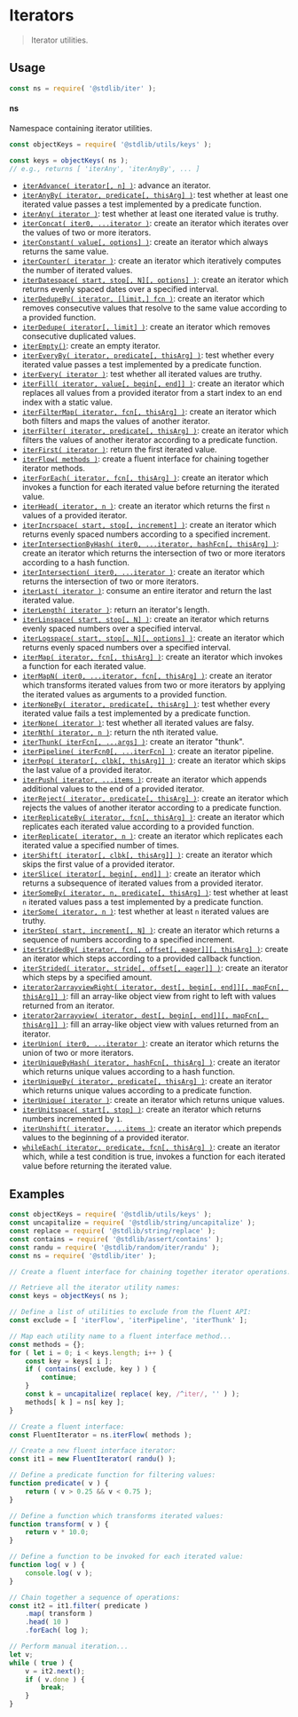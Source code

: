 <!--

@license Apache-2.0

Copyright (c) 2018 The Stdlib Authors.

Licensed under the Apache License, Version 2.0 (the "License");
you may not use this file except in compliance with the License.
You may obtain a copy of the License at

   http://www.apache.org/licenses/LICENSE-2.0

Unless required by applicable law or agreed to in writing, software
distributed under the License is distributed on an "AS IS" BASIS,
WITHOUT WARRANTIES OR CONDITIONS OF ANY KIND, either express or implied.
See the License for the specific language governing permissions and
limitations under the License.

-->

# Iterators

> Iterator utilities.

<section class="usage">

## Usage

```javascript
const ns = require( '@stdlib/iter' );
```

#### ns

Namespace containing iterator utilities.

```javascript
const objectKeys = require( '@stdlib/utils/keys' );

const keys = objectKeys( ns );
// e.g., returns [ 'iterAny', 'iterAnyBy', ... ]
```

<!-- <toc pattern="*"> -->

<div class="namespace-toc">

-   <span class="signature">[`iterAdvance( iterator[, n] )`][@stdlib/iter/advance]</span><span class="delimiter">: </span><span class="description">advance an iterator.</span>
-   <span class="signature">[`iterAnyBy( iterator, predicate[, thisArg] )`][@stdlib/iter/any-by]</span><span class="delimiter">: </span><span class="description">test whether at least one iterated value passes a test implemented by a predicate function.</span>
-   <span class="signature">[`iterAny( iterator )`][@stdlib/iter/any]</span><span class="delimiter">: </span><span class="description">test whether at least one iterated value is truthy.</span>
-   <span class="signature">[`iterConcat( iter0, ...iterator )`][@stdlib/iter/concat]</span><span class="delimiter">: </span><span class="description">create an iterator which iterates over the values of two or more iterators.</span>
-   <span class="signature">[`iterConstant( value[, options] )`][@stdlib/iter/constant]</span><span class="delimiter">: </span><span class="description">create an iterator which always returns the same value.</span>
-   <span class="signature">[`iterCounter( iterator )`][@stdlib/iter/counter]</span><span class="delimiter">: </span><span class="description">create an iterator which iteratively computes the number of iterated values.</span>
-   <span class="signature">[`iterDatespace( start, stop[, N][, options] )`][@stdlib/iter/datespace]</span><span class="delimiter">: </span><span class="description">create an iterator which returns evenly spaced dates over a specified interval.</span>
-   <span class="signature">[`iterDedupeBy( iterator, [limit,] fcn )`][@stdlib/iter/dedupe-by]</span><span class="delimiter">: </span><span class="description">create an iterator which removes consecutive values that resolve to the same value according to a provided function.</span>
-   <span class="signature">[`iterDedupe( iterator[, limit] )`][@stdlib/iter/dedupe]</span><span class="delimiter">: </span><span class="description">create an iterator which removes consecutive duplicated values.</span>
-   <span class="signature">[`iterEmpty()`][@stdlib/iter/empty]</span><span class="delimiter">: </span><span class="description">create an empty iterator.</span>
-   <span class="signature">[`iterEveryBy( iterator, predicate[, thisArg] )`][@stdlib/iter/every-by]</span><span class="delimiter">: </span><span class="description">test whether every iterated value passes a test implemented by a predicate function.</span>
-   <span class="signature">[`iterEvery( iterator )`][@stdlib/iter/every]</span><span class="delimiter">: </span><span class="description">test whether all iterated values are truthy.</span>
-   <span class="signature">[`iterFill( iterator, value[, begin[, end]] )`][@stdlib/iter/fill]</span><span class="delimiter">: </span><span class="description">create an iterator which replaces all values from a provided iterator from a start index to an end index with a static value.</span>
-   <span class="signature">[`iterFilterMap( iterator, fcn[, thisArg] )`][@stdlib/iter/filter-map]</span><span class="delimiter">: </span><span class="description">create an iterator which both filters and maps the values of another iterator.</span>
-   <span class="signature">[`iterFilter( iterator, predicate[, thisArg] )`][@stdlib/iter/filter]</span><span class="delimiter">: </span><span class="description">create an iterator which filters the values of another iterator according to a predicate function.</span>
-   <span class="signature">[`iterFirst( iterator )`][@stdlib/iter/first]</span><span class="delimiter">: </span><span class="description">return the first iterated value.</span>
-   <span class="signature">[`iterFlow( methods )`][@stdlib/iter/flow]</span><span class="delimiter">: </span><span class="description">create a fluent interface for chaining together iterator methods.</span>
-   <span class="signature">[`iterForEach( iterator, fcn[, thisArg] )`][@stdlib/iter/for-each]</span><span class="delimiter">: </span><span class="description">create an iterator which invokes a function for each iterated value before returning the iterated value.</span>
-   <span class="signature">[`iterHead( iterator, n )`][@stdlib/iter/head]</span><span class="delimiter">: </span><span class="description">create an iterator which returns the first `n` values of a provided iterator.</span>
-   <span class="signature">[`iterIncrspace( start, stop[, increment] )`][@stdlib/iter/incrspace]</span><span class="delimiter">: </span><span class="description">create an iterator which returns evenly spaced numbers according to a specified increment.</span>
-   <span class="signature">[`iterIntersectionByHash( iter0, ...iterator, hashFcn[, thisArg] )`][@stdlib/iter/intersection-by-hash]</span><span class="delimiter">: </span><span class="description">create an iterator which returns the intersection of two or more iterators according to a hash function.</span>
-   <span class="signature">[`iterIntersection( iter0, ...iterator )`][@stdlib/iter/intersection]</span><span class="delimiter">: </span><span class="description">create an iterator which returns the intersection of two or more iterators.</span>
-   <span class="signature">[`iterLast( iterator )`][@stdlib/iter/last]</span><span class="delimiter">: </span><span class="description">consume an entire iterator and return the last iterated value.</span>
-   <span class="signature">[`iterLength( iterator )`][@stdlib/iter/length]</span><span class="delimiter">: </span><span class="description">return an iterator's length.</span>
-   <span class="signature">[`iterLinspace( start, stop[, N] )`][@stdlib/iter/linspace]</span><span class="delimiter">: </span><span class="description">create an iterator which returns evenly spaced numbers over a specified interval.</span>
-   <span class="signature">[`iterLogspace( start, stop[, N][, options] )`][@stdlib/iter/logspace]</span><span class="delimiter">: </span><span class="description">create an iterator which returns evenly spaced numbers over a specified interval.</span>
-   <span class="signature">[`iterMap( iterator, fcn[, thisArg] )`][@stdlib/iter/map]</span><span class="delimiter">: </span><span class="description">create an iterator which invokes a function for each iterated value.</span>
-   <span class="signature">[`iterMapN( iter0, ...iterator, fcn[, thisArg] )`][@stdlib/iter/mapn]</span><span class="delimiter">: </span><span class="description">create an iterator which transforms iterated values from two or more iterators by applying the iterated values as arguments to a provided function.</span>
-   <span class="signature">[`iterNoneBy( iterator, predicate[, thisArg] )`][@stdlib/iter/none-by]</span><span class="delimiter">: </span><span class="description">test whether every iterated value fails a test implemented by a predicate function.</span>
-   <span class="signature">[`iterNone( iterator )`][@stdlib/iter/none]</span><span class="delimiter">: </span><span class="description">test whether all iterated values are falsy.</span>
-   <span class="signature">[`iterNth( iterator, n )`][@stdlib/iter/nth]</span><span class="delimiter">: </span><span class="description">return the nth iterated value.</span>
-   <span class="signature">[`iterThunk( iterFcn[, ...args] )`][@stdlib/iter/pipeline-thunk]</span><span class="delimiter">: </span><span class="description">create an iterator "thunk".</span>
-   <span class="signature">[`iterPipeline( iterFcn0[, ...iterFcn] )`][@stdlib/iter/pipeline]</span><span class="delimiter">: </span><span class="description">create an iterator pipeline.</span>
-   <span class="signature">[`iterPop( iterator[, clbk[, thisArg]] )`][@stdlib/iter/pop]</span><span class="delimiter">: </span><span class="description">create an iterator which skips the last value of a provided iterator.</span>
-   <span class="signature">[`iterPush( iterator, ...items )`][@stdlib/iter/push]</span><span class="delimiter">: </span><span class="description">create an iterator which appends additional values to the end of a provided iterator.</span>
-   <span class="signature">[`iterReject( iterator, predicate[, thisArg] )`][@stdlib/iter/reject]</span><span class="delimiter">: </span><span class="description">create an iterator which rejects the values of another iterator according to a predicate function.</span>
-   <span class="signature">[`iterReplicateBy( iterator, fcn[, thisArg] )`][@stdlib/iter/replicate-by]</span><span class="delimiter">: </span><span class="description">create an iterator which replicates each iterated value according to a provided function.</span>
-   <span class="signature">[`iterReplicate( iterator, n )`][@stdlib/iter/replicate]</span><span class="delimiter">: </span><span class="description">create an iterator which replicates each iterated value a specified number of times.</span>
-   <span class="signature">[`iterShift( iterator[, clbk[, thisArg]] )`][@stdlib/iter/shift]</span><span class="delimiter">: </span><span class="description">create an iterator which skips the first value of a provided iterator.</span>
-   <span class="signature">[`iterSlice( iterator[, begin[, end]] )`][@stdlib/iter/slice]</span><span class="delimiter">: </span><span class="description">create an iterator which returns a subsequence of iterated values from a provided iterator.</span>
-   <span class="signature">[`iterSomeBy( iterator, n, predicate[, thisArg] )`][@stdlib/iter/some-by]</span><span class="delimiter">: </span><span class="description">test whether at least `n` iterated values pass a test implemented by a predicate function.</span>
-   <span class="signature">[`iterSome( iterator, n )`][@stdlib/iter/some]</span><span class="delimiter">: </span><span class="description">test whether at least `n` iterated values are truthy.</span>
-   <span class="signature">[`iterStep( start, increment[, N] )`][@stdlib/iter/step]</span><span class="delimiter">: </span><span class="description">create an iterator which returns a sequence of numbers according to a specified increment.</span>
-   <span class="signature">[`iterStridedBy( iterator, fcn[, offset[, eager]][, thisArg] )`][@stdlib/iter/strided-by]</span><span class="delimiter">: </span><span class="description">create an iterator which steps according to a provided callback function.</span>
-   <span class="signature">[`iterStrided( iterator, stride[, offset[, eager]] )`][@stdlib/iter/strided]</span><span class="delimiter">: </span><span class="description">create an iterator which steps by a specified amount.</span>
-   <span class="signature">[`iterator2arrayviewRight( iterator, dest[, begin[, end]][, mapFcn[, thisArg]] )`][@stdlib/iter/to-array-view-right]</span><span class="delimiter">: </span><span class="description">fill an array-like object view from right to left with values returned from an iterator.</span>
-   <span class="signature">[`iterator2arrayview( iterator, dest[, begin[, end]][, mapFcn[, thisArg]] )`][@stdlib/iter/to-array-view]</span><span class="delimiter">: </span><span class="description">fill an array-like object view with values returned from an iterator.</span>
-   <span class="signature">[`iterUnion( iter0, ...iterator )`][@stdlib/iter/union]</span><span class="delimiter">: </span><span class="description">create an iterator which returns the union of two or more iterators.</span>
-   <span class="signature">[`iterUniqueByHash( iterator, hashFcn[, thisArg] )`][@stdlib/iter/unique-by-hash]</span><span class="delimiter">: </span><span class="description">create an iterator which returns unique values according to a hash function.</span>
-   <span class="signature">[`iterUniqueBy( iterator, predicate[, thisArg] )`][@stdlib/iter/unique-by]</span><span class="delimiter">: </span><span class="description">create an iterator which returns unique values according to a predicate function.</span>
-   <span class="signature">[`iterUnique( iterator )`][@stdlib/iter/unique]</span><span class="delimiter">: </span><span class="description">create an iterator which returns unique values.</span>
-   <span class="signature">[`iterUnitspace( start[, stop] )`][@stdlib/iter/unitspace]</span><span class="delimiter">: </span><span class="description">create an iterator which returns numbers incremented by `1`.</span>
-   <span class="signature">[`iterUnshift( iterator, ...items )`][@stdlib/iter/unshift]</span><span class="delimiter">: </span><span class="description">create an iterator which prepends values to the beginning of a provided iterator.</span>
-   <span class="signature">[`whileEach( iterator, predicate, fcn[, thisArg] )`][@stdlib/iter/while-each]</span><span class="delimiter">: </span><span class="description">create an iterator which, while a test condition is true, invokes a function for each iterated value before returning the iterated value.</span>

</div>

<!-- </toc> -->

</section>

<!-- /.usage -->

<section class="examples">

## Examples

<!-- eslint no-undef: "error" -->

```javascript
const objectKeys = require( '@stdlib/utils/keys' );
const uncapitalize = require( '@stdlib/string/uncapitalize' );
const replace = require( '@stdlib/string/replace' );
const contains = require( '@stdlib/assert/contains' );
const randu = require( '@stdlib/random/iter/randu' );
const ns = require( '@stdlib/iter' );

// Create a fluent interface for chaining together iterator operations...

// Retrieve all the iterator utility names:
const keys = objectKeys( ns );

// Define a list of utilities to exclude from the fluent API:
const exclude = [ 'iterFlow', 'iterPipeline', 'iterThunk' ];

// Map each utility name to a fluent interface method...
const methods = {};
for ( let i = 0; i < keys.length; i++ ) {
    const key = keys[ i ];
    if ( contains( exclude, key ) ) {
        continue;
    }
    const k = uncapitalize( replace( key, /^iter/, '' ) );
    methods[ k ] = ns[ key ];
}

// Create a fluent interface:
const FluentIterator = ns.iterFlow( methods );

// Create a new fluent interface iterator:
const it1 = new FluentIterator( randu() );

// Define a predicate function for filtering values:
function predicate( v ) {
    return ( v > 0.25 && v < 0.75 );
}

// Define a function which transforms iterated values:
function transform( v ) {
    return v * 10.0;
}

// Define a function to be invoked for each iterated value:
function log( v ) {
    console.log( v );
}

// Chain together a sequence of operations:
const it2 = it1.filter( predicate )
    .map( transform )
    .head( 10 )
    .forEach( log );

// Perform manual iteration...
let v;
while ( true ) {
    v = it2.next();
    if ( v.done ) {
        break;
    }
}
```

</section>

<!-- /.examples -->

<!-- Section for related `stdlib` packages. Do not manually edit this section, as it is automatically populated. -->

<section class="related">

</section>

<!-- /.related -->

<!-- Section for all links. Make sure to keep an empty line after the `section` element and another before the `/section` close. -->

<section class="links">

<!-- <toc-links> -->

[@stdlib/iter/advance]: https://github.com/stdlib-js/stdlib/tree/develop/lib/node_modules/%40stdlib/iter/advance

[@stdlib/iter/any-by]: https://github.com/stdlib-js/stdlib/tree/develop/lib/node_modules/%40stdlib/iter/any-by

[@stdlib/iter/any]: https://github.com/stdlib-js/stdlib/tree/develop/lib/node_modules/%40stdlib/iter/any

[@stdlib/iter/concat]: https://github.com/stdlib-js/stdlib/tree/develop/lib/node_modules/%40stdlib/iter/concat

[@stdlib/iter/constant]: https://github.com/stdlib-js/stdlib/tree/develop/lib/node_modules/%40stdlib/iter/constant

[@stdlib/iter/counter]: https://github.com/stdlib-js/stdlib/tree/develop/lib/node_modules/%40stdlib/iter/counter

[@stdlib/iter/datespace]: https://github.com/stdlib-js/stdlib/tree/develop/lib/node_modules/%40stdlib/iter/datespace

[@stdlib/iter/dedupe-by]: https://github.com/stdlib-js/stdlib/tree/develop/lib/node_modules/%40stdlib/iter/dedupe-by

[@stdlib/iter/dedupe]: https://github.com/stdlib-js/stdlib/tree/develop/lib/node_modules/%40stdlib/iter/dedupe

[@stdlib/iter/empty]: https://github.com/stdlib-js/stdlib/tree/develop/lib/node_modules/%40stdlib/iter/empty

[@stdlib/iter/every-by]: https://github.com/stdlib-js/stdlib/tree/develop/lib/node_modules/%40stdlib/iter/every-by

[@stdlib/iter/every]: https://github.com/stdlib-js/stdlib/tree/develop/lib/node_modules/%40stdlib/iter/every

[@stdlib/iter/fill]: https://github.com/stdlib-js/stdlib/tree/develop/lib/node_modules/%40stdlib/iter/fill

[@stdlib/iter/filter-map]: https://github.com/stdlib-js/stdlib/tree/develop/lib/node_modules/%40stdlib/iter/filter-map

[@stdlib/iter/filter]: https://github.com/stdlib-js/stdlib/tree/develop/lib/node_modules/%40stdlib/iter/filter

[@stdlib/iter/first]: https://github.com/stdlib-js/stdlib/tree/develop/lib/node_modules/%40stdlib/iter/first

[@stdlib/iter/flow]: https://github.com/stdlib-js/stdlib/tree/develop/lib/node_modules/%40stdlib/iter/flow

[@stdlib/iter/for-each]: https://github.com/stdlib-js/stdlib/tree/develop/lib/node_modules/%40stdlib/iter/for-each

[@stdlib/iter/head]: https://github.com/stdlib-js/stdlib/tree/develop/lib/node_modules/%40stdlib/iter/head

[@stdlib/iter/incrspace]: https://github.com/stdlib-js/stdlib/tree/develop/lib/node_modules/%40stdlib/iter/incrspace

[@stdlib/iter/intersection-by-hash]: https://github.com/stdlib-js/stdlib/tree/develop/lib/node_modules/%40stdlib/iter/intersection-by-hash

[@stdlib/iter/intersection]: https://github.com/stdlib-js/stdlib/tree/develop/lib/node_modules/%40stdlib/iter/intersection

[@stdlib/iter/last]: https://github.com/stdlib-js/stdlib/tree/develop/lib/node_modules/%40stdlib/iter/last

[@stdlib/iter/length]: https://github.com/stdlib-js/stdlib/tree/develop/lib/node_modules/%40stdlib/iter/length

[@stdlib/iter/linspace]: https://github.com/stdlib-js/stdlib/tree/develop/lib/node_modules/%40stdlib/iter/linspace

[@stdlib/iter/logspace]: https://github.com/stdlib-js/stdlib/tree/develop/lib/node_modules/%40stdlib/iter/logspace

[@stdlib/iter/map]: https://github.com/stdlib-js/stdlib/tree/develop/lib/node_modules/%40stdlib/iter/map

[@stdlib/iter/mapn]: https://github.com/stdlib-js/stdlib/tree/develop/lib/node_modules/%40stdlib/iter/mapn

[@stdlib/iter/none-by]: https://github.com/stdlib-js/stdlib/tree/develop/lib/node_modules/%40stdlib/iter/none-by

[@stdlib/iter/none]: https://github.com/stdlib-js/stdlib/tree/develop/lib/node_modules/%40stdlib/iter/none

[@stdlib/iter/nth]: https://github.com/stdlib-js/stdlib/tree/develop/lib/node_modules/%40stdlib/iter/nth

[@stdlib/iter/pipeline-thunk]: https://github.com/stdlib-js/stdlib/tree/develop/lib/node_modules/%40stdlib/iter/pipeline-thunk

[@stdlib/iter/pipeline]: https://github.com/stdlib-js/stdlib/tree/develop/lib/node_modules/%40stdlib/iter/pipeline

[@stdlib/iter/pop]: https://github.com/stdlib-js/stdlib/tree/develop/lib/node_modules/%40stdlib/iter/pop

[@stdlib/iter/push]: https://github.com/stdlib-js/stdlib/tree/develop/lib/node_modules/%40stdlib/iter/push

[@stdlib/iter/reject]: https://github.com/stdlib-js/stdlib/tree/develop/lib/node_modules/%40stdlib/iter/reject

[@stdlib/iter/replicate-by]: https://github.com/stdlib-js/stdlib/tree/develop/lib/node_modules/%40stdlib/iter/replicate-by

[@stdlib/iter/replicate]: https://github.com/stdlib-js/stdlib/tree/develop/lib/node_modules/%40stdlib/iter/replicate

[@stdlib/iter/shift]: https://github.com/stdlib-js/stdlib/tree/develop/lib/node_modules/%40stdlib/iter/shift

[@stdlib/iter/slice]: https://github.com/stdlib-js/stdlib/tree/develop/lib/node_modules/%40stdlib/iter/slice

[@stdlib/iter/some-by]: https://github.com/stdlib-js/stdlib/tree/develop/lib/node_modules/%40stdlib/iter/some-by

[@stdlib/iter/some]: https://github.com/stdlib-js/stdlib/tree/develop/lib/node_modules/%40stdlib/iter/some

[@stdlib/iter/step]: https://github.com/stdlib-js/stdlib/tree/develop/lib/node_modules/%40stdlib/iter/step

[@stdlib/iter/strided-by]: https://github.com/stdlib-js/stdlib/tree/develop/lib/node_modules/%40stdlib/iter/strided-by

[@stdlib/iter/strided]: https://github.com/stdlib-js/stdlib/tree/develop/lib/node_modules/%40stdlib/iter/strided

[@stdlib/iter/to-array-view-right]: https://github.com/stdlib-js/stdlib/tree/develop/lib/node_modules/%40stdlib/iter/to-array-view-right

[@stdlib/iter/to-array-view]: https://github.com/stdlib-js/stdlib/tree/develop/lib/node_modules/%40stdlib/iter/to-array-view

[@stdlib/iter/union]: https://github.com/stdlib-js/stdlib/tree/develop/lib/node_modules/%40stdlib/iter/union

[@stdlib/iter/unique-by-hash]: https://github.com/stdlib-js/stdlib/tree/develop/lib/node_modules/%40stdlib/iter/unique-by-hash

[@stdlib/iter/unique-by]: https://github.com/stdlib-js/stdlib/tree/develop/lib/node_modules/%40stdlib/iter/unique-by

[@stdlib/iter/unique]: https://github.com/stdlib-js/stdlib/tree/develop/lib/node_modules/%40stdlib/iter/unique

[@stdlib/iter/unitspace]: https://github.com/stdlib-js/stdlib/tree/develop/lib/node_modules/%40stdlib/iter/unitspace

[@stdlib/iter/unshift]: https://github.com/stdlib-js/stdlib/tree/develop/lib/node_modules/%40stdlib/iter/unshift

[@stdlib/iter/while-each]: https://github.com/stdlib-js/stdlib/tree/develop/lib/node_modules/%40stdlib/iter/while-each

<!-- </toc-links> -->

</section>

<!-- /.links -->
